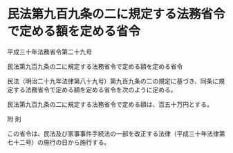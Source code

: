 # 民法第九百九条の二に規定する法務省令で定める額を定める省令

平成三十年法務省令第二十九号

民法第九百九条の二に規定する法務省令で定める額を定める省令

民法（明治二十九年法律第八十九号）第九百九条の二の規定に基づき、同条に規定する法務省令で定める額を定める省令を次のように定める。

民法第九百九条の二に規定する法務省令で定める額は、百五十万円とする。

附 則

この省令は、民法及び家事事件手続法の一部を改正する法律（平成三十年法律第七十二号）の施行の日から施行する。
